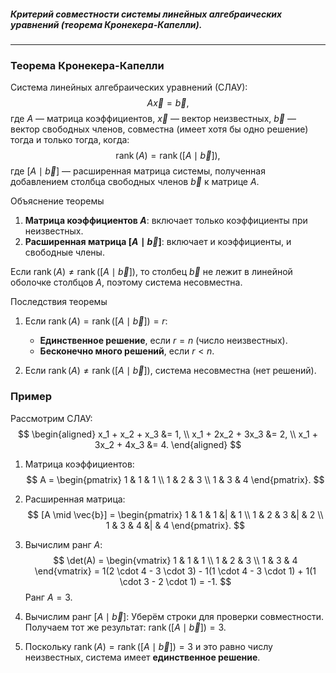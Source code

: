 ##### Критерий совместности системы линейных алгебраических уравнений (теорема Кронекера-Капелли).
---
### Теорема Кронекера-Капелли
Система линейных алгебраических уравнений (СЛАУ):
$$
A \vec{x} = \vec{b},
$$
где $A$ — матрица коэффициентов, $\vec{x}$ — вектор неизвестных, $\vec{b}$ — вектор свободных членов, совместна (имеет хотя бы одно решение) тогда и только тогда, когда:
$$
\operatorname{rank}(A) = \operatorname{rank}([A \mid \vec{b}]),
$$
где $[A \mid \vec{b}]$ — расширенная матрица системы, полученная добавлением столбца свободных членов $\vec{b}$ к матрице $A$.

Объяснение теоремы
1. **Матрица коэффициентов $A$**: включает только коэффициенты при неизвестных.
2. **Расширенная матрица $[A \mid \vec{b}]$**: включает и коэффициенты, и свободные члены.

Если $\operatorname{rank}(A) \neq \operatorname{rank}([A \mid \vec{b}])$, то столбец $\vec{b}$ не лежит в линейной оболочке столбцов $A$, поэтому система несовместна.


Последствия теоремы
1. Если $\operatorname{rank}(A) = \operatorname{rank}([A \mid \vec{b}]) = r$:
   - **Единственное решение**, если $r = n$ (число неизвестных).
   - **Бесконечно много решений**, если $r < n$.

2. Если $\operatorname{rank}(A) \neq \operatorname{rank}([A \mid \vec{b}])$, система несовместна (нет решений).


### Пример

Рассмотрим СЛАУ:
$$
\begin{aligned}
x_1 + x_2 + x_3 &= 1, \\
x_1 + 2x_2 + 3x_3 &= 2, \\
x_1 + 3x_2 + 4x_3 &= 4.
\end{aligned}
$$

1. Матрица коэффициентов:
   $$
   A = \begin{pmatrix}
   1 & 1 & 1 \\
   1 & 2 & 3 \\
   1 & 3 & 4
   \end{pmatrix}.
   $$

2. Расширенная матрица:
   $$
   [A \mid \vec{b}] = \begin{pmatrix}
   1 & 1 & 1 &| &  1 \\
   1 & 2 & 3 &| &  2 \\
   1 & 3 & 4 &| &  4
   \end{pmatrix}.
   $$

3. Вычислим ранг $A$:
   $$
   \det(A) = \begin{vmatrix}
   1 & 1 & 1 \\
   1 & 2 & 3 \\
   1 & 3 & 4
   \end{vmatrix} = 1(2 \cdot 4 - 3 \cdot 3) - 1(1 \cdot 4 - 3 \cdot 1) + 1(1 \cdot 3 - 2 \cdot 1) = -1.
   $$
   Ранг $A = 3$.

4. Вычислим ранг $[A \mid \vec{b}]$:
   Уберём строки для проверки совместности. Получаем тот же результат: $\operatorname{rank}([A \mid \vec{b}]) = 3$.

5. Поскольку $\operatorname{rank}(A) = \operatorname{rank}([A \mid \vec{b}]) = 3$ и это равно числу неизвестных, система имеет **единственное решение**.

